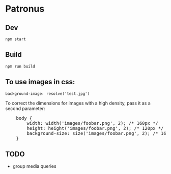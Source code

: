 # Patronus

## Dev

`npm start`

## Build

`npm run build`

## To use images in css:

`background-image: resolve('test.jpg')`

To correct the dimensions for images with a high density, pass it as a second parameter:

<pre>
    body {
        width: width('images/foobar.png', 2); /* 160px */
        height: height('images/foobar.png', 2); /* 120px */
        background-size: size('images/foobar.png', 2); /* 160px 120px */
    }
</pre>

## TODO

- group media queries
